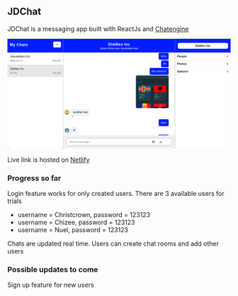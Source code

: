 ## JDChat
JDChat is a messaging app built with ReactJs and [Chatengine](https://chatengine.io)

![screenshot](./public/screenshot.png)

Live link is hosted on [Netlify](https://jdchat.netlify.app/)

### Progress so far
Login feature works for only created users. There are 3 available users for trials
- username = Christcrown, password = 123123
- username = Chizee, password = 123123
- username = Nuel, password = 123123

Chats are updated real time. 
Users can create chat rooms and add other users

### Possible updates to come
Sign up feature for new users
